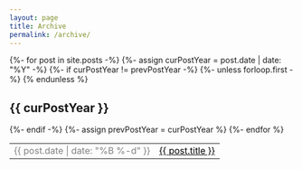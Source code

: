 ```yaml
---
layout: page
title: Archive
permalink: /archive/
---
```


<section class="archive-post-list">
{%- for post in site.posts -%}
    {%- assign curPostYear = post.date | date: "%Y" -%}
    {%- if curPostYear != prevPostYear -%}
        {%- unless forloop.first -%}
    </table>
        {% endunless %}
    <h2> {{ curPostYear }} </h2>
    <table>
    {%- endif -%}
    {%- assign prevPostYear = curPostYear %}
    <tr>
        <td style="width: 100px; color: grey" nowrap>{{ post.date | date: "%B %-d" }}</td>
        <td><a href="{{ post.url | relative_url }}" style="color:black">{{ post.title }}</a></td>
    </tr>
{%- endfor %}

